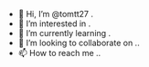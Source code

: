 - 👋 Hi, I’m @tomtt27 .
- 👀 I’m interested in .
- 🌱 I’m currently learning .
- 💞️ I’m looking to collaborate on ..
- 📫 How to reach me ..

<!---
tomtt27/tomtt27 is a ✨ special ✨ repository because its `README.md` (this file) appears on your GitHub profile.
You can click the Preview link to take a look at your changes.
--->
